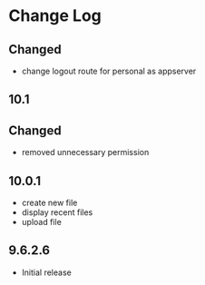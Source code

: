 # Change Log

## Changed
- change logout route for personal as appserver

## 10.1
## Changed
- removed unnecessary permission

## 10.0.1
- create new file
- display recent files
- upload file

## 9.6.2.6
- Initial release